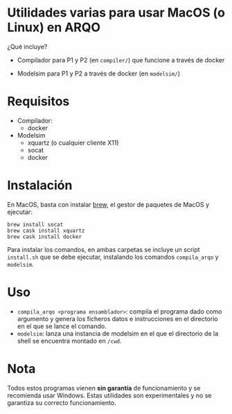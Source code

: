 # Utilidades varias para usar MacOS (o Linux) en ARQO

¿Qué incluye?

- Compilador para P1 y P2 (en `compiler/`) que funcione a través de docker

- Modelsim para P1 y P2 a través de docker (en `modelsim/`)

# Requisitos

- Compilador:
    - docker
- Modelsim
    - xquartz (o cualquier cliente X11)
    - socat
    - docker

# Instalación

En MacOS, basta con instalar [brew](https://brew.sh/), el gestor de paquetes de MacOS y ejecutar:

```
brew install socat                                           
brew cask install xquartz
brew cask install docker
```

Para instalar los comandos, en ambas carpetas se incluye un script `install.sh` que se debe ejecutar, instalando los comandos `compila_arqo` y `modelsim`.

# Uso

- `compila_arqo <programa ensamblador>`: compila el programa dado como argumento y genera los ficheros datos e instrucciones en el directorio en el que se lance el comando.
- `modelsim`: lanza una instancia de modelsim en el que el directorio de la shell se encuentra montado en `/cwd`.

# Nota
Todos estos programas vienen **sin garantía** de funcionamiento y se recomienda usar Windows. Estas utilidades son experimentales y no se garantiza su correcto funcionamiento.
